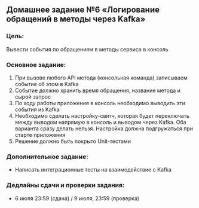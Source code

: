 ## Домашнее задание №6 «Логирование обращений в методы через Kafka»
### Цель:

Вывести события по обращениям в методы сервиса в консоль

### Основное задание:

1. При вызове любого API метода (консольная команда) записываем событие об этом в Kafka
2. Событие должно хранить время обращения, название метода и сырой запрос
3. По ходу работы приложения в консоль необходимо выводить эти события из Kafka
4. Необходимо сделать настройку-свитч, которая будет переключать между выводом напрямую в консоль и выводом через Kafka. Оба варианта сразу делать нельзя. Настройка должна подгружаться при старте приложения
5. Решение должно быть покрыто Unit-тестами

### Дополнительное задание:

- Написать интеграционные тесты на взаимодействие с Kafka

### Дедлайны сдачи и проверки задания:
- 6 июля 23:59 (сдача) / 9 июля, 23:59 (проверка)
